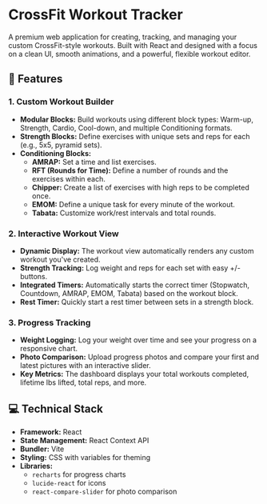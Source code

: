 # CrossFit Workout Tracker

A premium web application for creating, tracking, and managing your custom CrossFit-style workouts. Built with React and designed with a focus on a clean UI, smooth animations, and a powerful, flexible workout editor.

## 🚀 Features

### 1. Custom Workout Builder
- **Modular Blocks:** Build workouts using different block types: Warm-up, Strength, Cardio, Cool-down, and multiple Conditioning formats.
- **Strength Blocks:** Define exercises with unique sets and reps for each (e.g., 5x5, pyramid sets).
- **Conditioning Blocks:**
  - **AMRAP:** Set a time and list exercises.
  - **RFT (Rounds for Time):** Define a number of rounds and the exercises within each.
  - **Chipper:** Create a list of exercises with high reps to be completed once.
  - **EMOM:** Define a unique task for every minute of the workout.
  - **Tabata:** Customize work/rest intervals and total rounds.

### 2. Interactive Workout View
- **Dynamic Display:** The workout view automatically renders any custom workout you've created.
- **Strength Tracking:** Log weight and reps for each set with easy +/- buttons.
- **Integrated Timers:** Automatically starts the correct timer (Stopwatch, Countdown, AMRAP, EMOM, Tabata) based on the workout block.
- **Rest Timer:** Quickly start a rest timer between sets in a strength block.

### 3. Progress Tracking
- **Weight Logging:** Log your weight over time and see your progress on a responsive chart.
- **Photo Comparison:** Upload progress photos and compare your first and latest pictures with an interactive slider.
- **Key Metrics:** The dashboard displays your total workouts completed, lifetime lbs lifted, total reps, and more.

## 💻 Technical Stack
- **Framework:** React
- **State Management:** React Context API
- **Bundler:** Vite
- **Styling:** CSS with variables for theming
- **Libraries:**
  - `recharts` for progress charts
  - `lucide-react` for icons
  - `react-compare-slider` for photo comparison